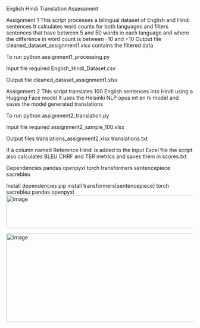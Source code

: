 English Hindi Translation Assessment

Assignment 1
This script processes a bilingual dataset of English and Hindi sentences
It calculates word counts for both languages and filters sentences that have
between 5 and 50 words in each language and where the difference in word count
is between -10 and +10
Output file cleaned_dataset_assignment1.xlsx contains the filtered data

To run
python assignment1_processing.py

Input file required
English_Hindi_Dataset.csv

Output file
cleaned_dataset_assignment1.xlsx

Assignment 2
This script translates 100 English sentences into Hindi using a Hugging Face model
It uses the Helsinki NLP opus mt en hi model and saves the model generated translations

To run
python assignment2_translation.py

Input file required
assignment2_sample_100.xlsx

Output files
translations_assignment2.xlsx
translations.txt

If a column named Reference Hindi is added to the input Excel file
the script also calculates BLEU CHRF and TER metrics and saves them in scores.txt

Dependencies
pandas
openpyxl
torch
transformers
sentencepiece
sacrebleu

Install dependencies
pip install transformers[sentencepiece] torch sacrebleu pandas openpyxl
<img width="727" height="89" alt="image" src="https://github.com/user-attachments/assets/7b2280e5-bd69-4f6b-b5bf-cd340c403813" />

<img width="751" height="239" alt="image" src="https://github.com/user-attachments/assets/4863af5c-063b-4387-89c1-f073c2df0a3f" />
